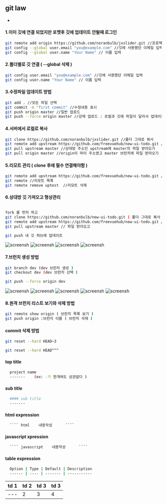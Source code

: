
## git law
-

#### 1.이미 깃에 연결 되었지만 포멧후 깃에 업데이트 안될때 로그인
```` sh
git remote add origin https://github.com/noranbulb/jxslider.git //프로젝트 주소
git config --global user.email "you@example.com" //깃에 사용했던 이메일 입력
git config --global user.name "Your Name" // 이름 입력

````

#### 2.폴더별로 깃 연결 ( --global 삭제 )
```` sh
git config user.email "you@example.com" //깃에 사용했던 이메일 입력
git config user.name "Your Name" // 이름 입력

````

#### 3.수정파일 업데이트 방법
```` sh
git add . //모든 파일 선택
git commit -m "first commit" //수정내용 표시
git push origin master //일반 업로드
git push --force origin master //강제 업로드 : 로컬과 깃에 파일이 달라서 업데이트 안되면 강제 푸시를 하여 업데이트 할수가 있지만 형상관리가 없어지기 때문에 깃에 파일이 최신이라면 git pull로 로컬에 가져온후에 작업을 생각해봐야한다
````

#### 4.서버에서 로컬로 복사
```` sh
git clone https://github.com/noranbulb/jxslider.git //폴더 그대로 복사
git remote add upstream https://github.com/freevuehub/new-ui-todo.git //상대방 리모트를 upstream이라는 명으로 추가
git pull upstream master //상대방 주소인 upstream에 master의 파일 받아오기
git pull origin master //origin이 마이 주소였고 master 브런치에 파일 받아오기

````

#### 5.리모트 관리 ( clone 후에 필수 연결해야함 )
```` sh
git remote add upstream https://github.com/freevuehub/new-ui-todo.git //상대방 리모트 추가
git remote //리모트 목록
git remote remove uptest  //리모트 삭제

````

#### 6.상대방 깃 가져오고 형상관리
```` sh

fork 를 먼저 하고
git clone https://github.com/noranbulb/new-ui-todo.git ( 폴더 그대로 복사 )
git remote add upstream https://github.com/freevuehub/new-ui-todo.git // 상대방 리모트 추가
git pull upstream master // 파일 받아오고

git push 내 깃 허브에 업데이트

````

![screensh](./resources/img/pull_request_1.jpg)
![screensh](./resources/img/pull_request_2.jpg)
![screensh](./resources/img/pull_request_3.jpg)
![screensh](./resources/img/pull_request_4.jpg)


#### 7.브런치 생성 방법
```` sh
git branch dev (dev 브런치 생성 )
git checkout dev (dev 브런치 선택 )

git push --force origin dev
````
![screensh](./resources/img/branch_pull_request_1.jpg)
![screensh](./resources/img/branch_pull_request_2.jpg)
![screensh](./resources/img/branch_pull_request_3.jpg)
![screensh](./resources/img/branch_pull_request_4.jpg)
![screensh](./resources/img/branch_pull_request_5.jpg)


#### 8.원격 브런치 리스트 보기와 삭제 방법
```` sh
git remote show origin ( 브런치 목록 보기 )
git push origin :브런지 이름 ( 브런치 삭제 )

````


#### commit 삭제 방법
```` sh
git reset --hard HEAD~3
````
```` sh
git reset --hard HEAD^^^
````



#### top title
```` sh
  project name
  -------    (ex: -가 한개여도 상관없다 )
````

#### sub title
```` sh
  #### sub title
  -------
````

#### html expression
```` sh
  ```` html    내용작성      ````
````

#### javascript xpression
```` sh
  ```` javascript    내용작성      ````
````


#### table expression
```` sh
  Option | Type | Default | Description
  ------ | ---- | ------- | -----------
````


  td 1 | td 2 | td 3 | td 3
  -- | -- | -- | --
--- | 2 | 3 | 4

